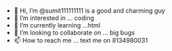 - 👋 Hi, I’m @sumit111111111 is a good and charming guy
- 👀 I’m interested in ... coding
- 🌱 I’m currently learning ...html
- 💞️ I’m looking to collaborate on ... big bugs
- 📫 How to reach me ... text me on 8134980031

<!---
sumit111111111/sumit111111111 is a ✨ special ✨ repository because its `README.md` (this file) appears on your GitHub profile.
You can click the Preview link to take a look at your changes.
--->
